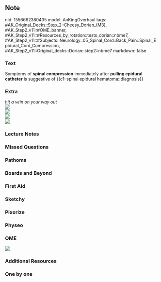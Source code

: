 ## Note
nid: 1556662380435
model: AnKingOverhaul
tags: #AK_Original_Decks::Step_2::Cheesy_Dorian_(M3), #AK_Step2_v11::#OME_banner, #AK_Step2_v11::#Resources_by_rotation::tests_dorian::nbme7, #AK_Step2_v11::#Subjects::Neurology::05_Spinal_Cord::Back_Pain::Spinal_Epidural_Cord_Compression, #AK_Step2_v11::Original_decks::Dorian::step2::nbme7
markdown: false

### Text
Symptoms of <b>spinal compression</b> immediately after <b>pulling
epidural catheter</b> is suggestive of {{c1::spinal epidural
hematoma::diagnosis}}

### Extra
<div>
  <i>hit a vein on your way out</i>
</div><i><img src="paste-676981335130113.jpg"></i>
<div>
  <i><img src="paste-677028579770369%20(1).jpg"></i>
</div>
<div>
  <i><img src="paste-677041464672257.jpg"></i>
</div>
<div>
  <i><img src="paste-677058644541441.jpg"></i>
</div>

### Lecture Notes


### Missed Questions


### Pathoma


### Boards and Beyond


### First Aid


### Sketchy


### Pixorize


### Physeo


### OME
<div class="ome-widget">
  <a href="https://onlinemeded.org?ref=anki"><img src=
  "_OME_AnkiFlashcards_General_4.png"></a>
</div>

### Additional Resources


### One by one

